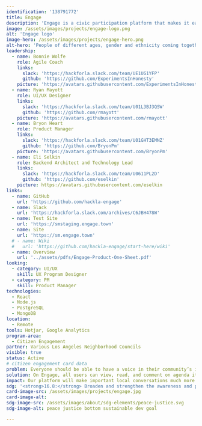 ```yaml
---
identification: '138791772'
title: Engage
description: 'Engage is a civic participation platform that makes it easier for constituents to offer their feedback on policy issues that local Councils are considering. Engage aims to increase access for community stakeholders who are unable to attend public meetings or may otherwise feel unheard by their local government.'
image: /assets/images/projects/engage-logo.png
alt: 'Engage logo'
image-hero: /assets/images/projects/engage-hero.png
alt-hero: 'People of different ages, gender and ethnicity coming together concept illustration'
leadership:
  - name: Bonnie Wolfe
    role: Agile Coach
    links:
      slack: 'https://hackforla.slack.com/team/UE1UG1YFP'
      github: 'https://github.com/ExperimentsInHonesty'
    picture: 'https://avatars.githubusercontent.com/ExperimentsInHonesty'
  - name: Ryan Mayott
    role: UI/UX Designer
    links:
      slack: 'https://hackforla.slack.com/team/U01L3BJ3QSW'
      github: 'https://github.com/rmayott'
    picture: 'https://avatars.githubusercontent.com/rmayott'
  - name: Bryon Heart
    role: Product Manager
    links:
      slack: 'https://hackforla.slack.com/team/U01GHT3EMNZ'
      github: 'https://github.com/BryonPm'
    picture: 'https://avatars.githubusercontent.com/BryonPm'
  - name: Eli Selkin
    role: Backend Architect and Technology Lead
    links:
      slack: 'https://hackforla.slack.com/team/U0611PL2D'
      github: 'https://github.com/eselkin'
    picture: https://avatars.githubusercontent.com/eselkin
links:
  - name: GitHub
    url: 'https://github.com/hackla-engage'
  - name: Slack
    url: 'https://hackforla.slack.com/archives/C6JBH478W'
  - name: Test Site
    url: 'https://smstaging.engage.town'
  - name: Site
    url: 'https://sm.engage.town'
  # - name: Wiki
  #   url: 'https://github.com/hackla-engage/start-here/wiki'
  - name: Overview
    url: '../assets/pdfs/Engage-Product-One-Sheet.pdf'
looking:
  - category: UI/UX
    skill: UX Program Designer
  - category: PM
    skill: Product Manager
technologies:
  - React
  - Node.js
  - PostgreSQL
  - MongoDB
location:
  - Remote
tools: Hotjar, Google Analytics
program-area:
  - Citizen Engagement
partner: Various Los Angeles Neighborhood Councils
visible: true
status: Active
# citizen engagement card data
problem: Everyone should be able to have a voice in their community’s issues, but not everyone has access or is easily able to follow an issue’s details. For example, not everyone has time to attend a city council meeting!
solution: On Engage, all users can view, read, and comment on agenda items their city council is currently debating. This makes it much easier to participate in discussions on government policies.
impact: Our platform will make important local conversations much more representative of the actual community, boosting the representation of the most marginalized and underserved members. Being able to hear their perspective will lead to more inclusive, considerate decision-making that will truly benefit all of us rather than just some.
sdg: '<strong>16.8:</strong> Broaden and strengthen the awareness and participation of City and local communities, especially those traditionally underserved and marginalized, in the institutions of local and global governance.'
card-image-src: /assets/images/projects/engage.jpg
card-image-alt: 
sdg-image-src: /assets/images/about/sdg-elements/peace-justice.svg
sdg-image-alt: peace justice bottom sustainable dev goal

---
```

